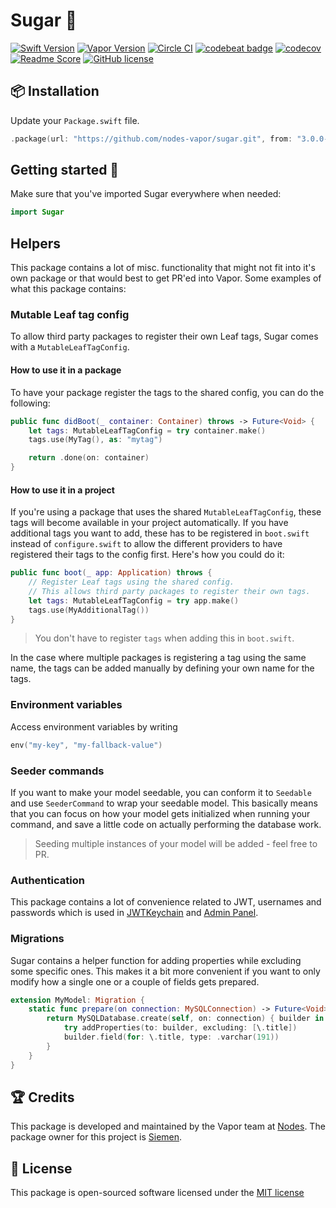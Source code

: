 # Sugar 🍬
[![Swift Version](https://img.shields.io/badge/Swift-4.1-brightgreen.svg)](http://swift.org)
[![Vapor Version](https://img.shields.io/badge/Vapor-3-30B6FC.svg)](http://vapor.codes)
[![Circle CI](https://circleci.com/gh/nodes-vapor/sugar/tree/master.svg?style=shield)](https://circleci.com/gh/nodes-vapor/sugar)
[![codebeat badge](https://codebeat.co/badges/54770476-a759-47f8-9372-1009267a56e0)](https://codebeat.co/projects/github-com-nodes-vapor-sugar-master)
[![codecov](https://codecov.io/gh/nodes-vapor/sugar/branch/master/graph/badge.svg)](https://codecov.io/gh/nodes-vapor/sugar)
[![Readme Score](http://readme-score-api.herokuapp.com/score.svg?url=https://github.com/nodes-vapor/sugar)](http://clayallsopp.github.io/readme-score?url=https://github.com/nodes-vapor/sugar)
[![GitHub license](https://img.shields.io/badge/license-MIT-blue.svg)](https://raw.githubusercontent.com/nodes-vapor/sugar/master/LICENSE)


## 📦 Installation

Update your `Package.swift` file.

```swift
.package(url: "https://github.com/nodes-vapor/sugar.git", from: "3.0.0-beta")
```


## Getting started 🚀

Make sure that you've imported Sugar everywhere when needed:

```swift
import Sugar
```


## Helpers

This package contains a lot of misc. functionality that might not fit into it's own package or that would best to get PR'ed into Vapor. Some examples of what this package contains:

### Mutable Leaf tag config

To allow third party packages to register their own Leaf tags, Sugar comes with a `MutableLeafTagConfig`.

#### How to use it in a package

To have your package register the tags to the shared config, you can do the following:

```swift
public func didBoot(_ container: Container) throws -> Future<Void> {
    let tags: MutableLeafTagConfig = try container.make()
    tags.use(MyTag(), as: "mytag")

    return .done(on: container)
}
```

#### How to use it in a project

If you're using a package that uses the shared `MutableLeafTagConfig`, these tags will become available in your project automatically. If you have additional tags you want to add, these has to be registered in `boot.swift` instead of `configure.swift` to allow the different providers to have registered their tags to the config first. Here's how you could do it:

```swift
public func boot(_ app: Application) throws {
    // Register Leaf tags using the shared config.
    // This allows third party packages to register their own tags.
    let tags: MutableLeafTagConfig = try app.make()
    tags.use(MyAdditionalTag())
}
```

> You don't have to register `tags` when adding this in `boot.swift`.

In the case where multiple packages is registering a tag using the same name, the tags can be added manually by defining your own name for the tags.

### Environment variables

Access environment variables by writing

```swift
env("my-key", "my-fallback-value")
```

### Seeder commands

If you want to make your model seedable, you can conform it to `Seedable` and use `SeederCommand` to wrap your seedable model. This basically means that you can focus on how your model gets initialized when running your command, and save a little code on actually performing the database work.

> Seeding multiple instances of your model will be added - feel free to PR.

### Authentication

This package contains a lot of convenience related to JWT, usernames and passwords which is used in [JWTKeychain](https://github.com/nodes-vapor/jwt-keychain) and [Admin Panel](https://github.com/nodes-vapor/admin-panel).

### Migrations

Sugar contains a helper function for adding properties while excluding some specific ones. This makes it a bit more convenient if you want to only modify how a single one or a couple of fields gets prepared.

```swift
extension MyModel: Migration {
    static func prepare(on connection: MySQLConnection) -> Future<Void> {
        return MySQLDatabase.create(self, on: connection) { builder in
            try addProperties(to: builder, excluding: [\.title])
            builder.field(for: \.title, type: .varchar(191))
        }
    }
}
```


## 🏆 Credits

This package is developed and maintained by the Vapor team at [Nodes](https://www.nodesagency.com).
The package owner for this project is [Siemen](https://github.com/siemensikkema).


## 📄 License

This package is open-sourced software licensed under the [MIT license](http://opensource.org/licenses/MIT)
